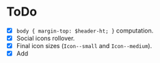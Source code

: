 # ToDo

- [x] `body { margin-top: $header-ht; }` computation.
- [x] Social icons rollover.
- [x] Final icon sizes (`Icon--small` and `Icon--medium`).
- [x] Add <title> attr. to `.svg` files.
- [x] Refactor `.header` according to layout rules.
- [x] Remove minima theme styles (CSS).
- [ ] Remove minima theme?
- [ ] Mobile styles (responsive).
- [ ] Solve `.heading-sub-category` background image issue.
- [ ] Clean up none-used CSS (commented code).
- [ ] Add `is-active` class to menu items: https://help.shopify.com/themes/liquid/filters/html-filters#script_tag
- [ ] Change default locale from EN to ES.
- [ ] Move collections to specific folder: https://jekyllrb.com/docs/collections/
- [ ] Autoprefixer.
- [ ] Minify, uglify, unify CSS/JS files.
- [ ] Replace `.icon--small` and `.icon--large` icons and sizes (take a look at
  `_icons.scss`).
- [ ] Remove none used font faces (if any).
- [ ] Remove vendor-prefixes from `@mixin gradient-vertical`?
- [ ] Check printed version.
- [ ] Create new admin user (Rut): https://fricandorostisseria.admin.datocms.com/admin/users

